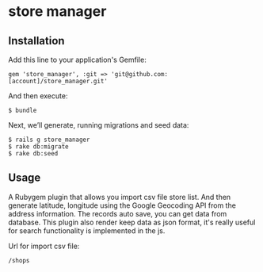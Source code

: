 # store manager

## Installation
Add this line to your application's Gemfile:
```
gem 'store_manager', :git => 'git@github.com:[account]/store_manager.git'
```
And then execute:
```
$ bundle
```
Next, we’ll generate, running migrations and seed data: 
```
$ rails g store_manager
$ rake db:migrate
$ rake db:seed
```

## Usage
A Rubygem plugin that allows you import csv file store list. And then generate latitude, longitude using the Google Geocoding API from the address information.
The records auto save, you can get data from database. This plugin also render keep data as json format, it's really useful for search functionality is implemented in the js.

Url for import csv file:
```
/shops
```
